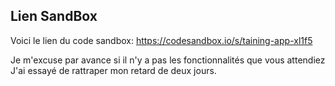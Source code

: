 ## Lien SandBox

Voici le lien du code sandbox: https://codesandbox.io/s/taining-app-xl1f5

Je m'excuse par avance si il n'y a pas les fonctionnalités que vous attendiez
J'ai essayé de rattraper mon retard de deux jours. 
